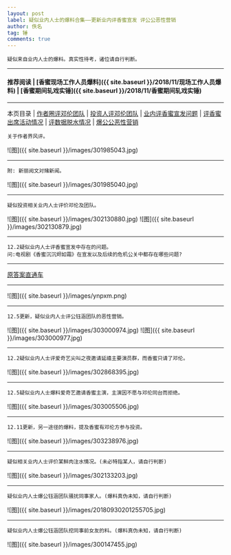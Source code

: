 ```yaml
---
layout: post
label: 疑似业内人士的爆料合集——更新业内评香蜜宣发 评公公恶性营销
author: 佚名
tag: 锤
comments: true
---
```


    疑似来自业内人士的爆料。真实性待考，诸位请自行判断。

---

#### 推荐阅读 \| [香蜜现场工作人员爆料]({{ site.baseurl }}/2018/11/现场工作人员爆料) \| [香蜜期间轧戏实锤]({{ site.baseurl }}/2018/11/香蜜期间轧戏实锤) 

---
本页目录 \| [作者圈评邓伦团队](#dxjja) \| [投资人评邓伦团队](#dxjjb) \| [业内评香蜜宣发问题](#dxjjc)  \| [评香蜜出席活动情况](#dxjjd) \| [评数据脱水情况](#dxjje) \| [爆公公恶性营销](#dxjjf)


<a class="anchor" name="dxjja"></a>

    关于作者界风评。

![图]({{ site.baseurl }}/images/301985043.jpg)

---

    附: 新丽阅文对赌新闻。

![图]({{ site.baseurl }}/images/301985040.jpg)


---

<a class="anchor" name="dxjjb"></a>

    疑似投资相关业内人士评价邓伦及团队。

![图]({{ site.baseurl }}/images/302130880.jpg)
![图]({{ site.baseurl }}/images/302130879.jpg)

---

<a class="anchor" name="dxjjc"></a>

    12.2疑似业内人士评香蜜宣发中存在的问题。
    问:电视剧《香蜜沉沉烬如霜》在宣发以及后续的危机公关中都存在哪些问题?

---

<a target="_blank" href="https://www.zhihu.com/question/304408052">原答案直通车</a>

---

![图]({{ site.baseurl }}/images/ynpxm.png)

---

<a class="anchor" name="dxjjc"></a>

    12.5更新，疑似业内人士评公钰涵团队的恶性营销。

![图]({{ site.baseurl }}/images/303000974.jpg)
![图]({{ site.baseurl }}/images/303000977.jpg)

---

<a class="anchor" name="dxjjd"></a>

    12.2疑似业内人士评爱奇艺尖叫之夜邀请延禧主要演员群，而香蜜只请了邓伦。

![图]({{ site.baseurl }}/images/302868395.jpg)

---


    12.5疑似业内人士爆料爱奇艺邀请香蜜主演，主演因不愿与邓伦同台而拒绝。

![图]({{ site.baseurl }}/images/303005506.jpg)

----

    12.11更新，另一途径的爆料，提及香蜜有邓伦方参与投资。

![图]({{ site.baseurl }}/images/303238976.jpg)


---

<a class="anchor" name="dxjje"></a>

    疑似相关业内人士评价某鲜肉注水情况。(未必特指某人，请自行判断)

![图]({{ site.baseurl }}/images/302133203.jpg)


---

<a class="anchor" name="dxjjf"></a>

    疑似业内人士爆公钰涵团队骚扰同事家人。(爆料真伪未知，请自行判断)
    
![图]({{ site.baseurl }}/images/20180930201255705.jpg)

---

    疑似业内人士爆公钰涵团队挖同事前女友的料。(爆料真伪未知，请自行判断)
    
![图]({{ site.baseurl }}/images/300147455.jpg)


